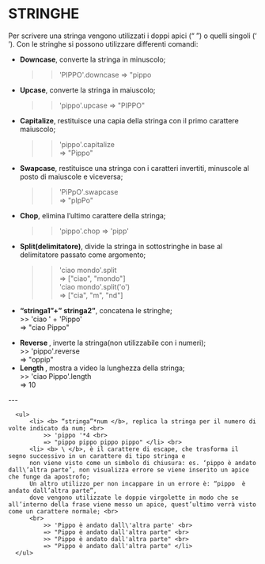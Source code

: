# STRINGHE 
Per scrivere una stringa vengono utilizzati i doppi apici (“ ”) o quelli singoli (‘ ’). Con le stringhe si possono utilizzare differenti comandi:
* **Downcase**, converte la stringa in minuscolo;

	>> 'PIPPO'.downcase 
	=> "pippo
* **Upcase**, converte la stringa in maiuscolo;
	>> 'pippo'.upcase
	=> "PIPPO" </li>
* **Capitalize**, restituisce una capia della stringa con il primo carattere maiuscolo;
	>> 'pippo'.capitalize <br>
	=> "Pippo"
* **Swapcase**, restituisce una stringa con i caratteri invertiti, minuscole al posto di maiuscole e viceversa;
	>> 'PiPpO'.swapcase <br>
	=> "pIpPo" </li>
* **Chop**, elimina l’ultimo carattere della stringa; <br>
	>> 'pippo'.chop 
	=> 'pipp'		
* **Split(delimitatore)**, divide la stringa in sottostringhe in base al delimitatore passato come argomento;
	>> 'ciao mondo'.split <br>
	=> ["ciao", "mondo"] <br>
	>> 'ciao mondo'.split('o') <br>
	=> ["cia", "m", "nd"] </li>
* **“stringa1”+” stringa2”**, concatena le stringhe; <br>
				>> 'ciao ' + 'Pippo' <br>
				=> "ciao Pippo" </li>
			<li> <b> Reverse </b>, inverte la stringa(non utilizzabile con i numeri); <br>
				>> 'pippo'.reverse <br>
				=> "oppip" </li>
			<li> <b> Length </b>, mostra a video la lunghezza della stringa; <br>
				>> 'ciao Pippo'.length <br>
				=> 10 </li>
		</ul>
		---

		<ul>
			<li> <b> “stringa”*num </b>, replica la stringa per il numero di volte indicato da num; <br>
				>> 'pippo '*4 <br>
				=> "pippo pippo pippo pippo" </li> <br>
			<li> <b> \ </b>, è il carattere di escape, che trasforma il segno successivo in un carattere di tipo stringa e
			non viene visto come un simbolo di chiusura: es. ‘pippo è andato dall\’altra parte’, non visualizza errore se viene inserito un apice che funge da apostrofo; 
			Un altro utilizzo per non incappare in un errore è: “pippo  è andato dall’altra parte”, 
			dove vengono utilizzate le doppie virgolette in modo che se all’interno della frase viene messo un apice, quest’ultimo verrà visto come un carattere normale; <br> 
			<br>
				>> 'Pippo è andato dall\'altra parte' <br>
				=> "Pippo è andato dall'altra parte" <br>
				>> "Pippo è andato dall'altra parte" <br>
				=> "Pippo è andato dall'altra parte" </li>
		</ul>
		
